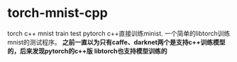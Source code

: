 # torch-mnist-cpp
torch c++ mnist train test
pytorch c++直接训练minist.
一个简单的libtorch训练mnist的测试程序。
**之前一直以为只有caffe、darknet两个是支持c++训练模型的，后来发现pytorch的c++版 libtorch也支持模型训练的**
